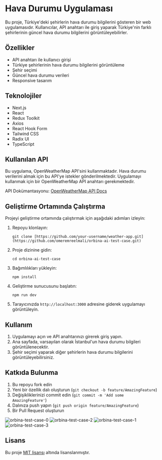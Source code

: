 # Hava Durumu Uygulaması

Bu proje, Türkiye'deki şehirlerin hava durumu bilgilerini gösteren bir web uygulamasıdır. Kullanıcılar, API anahtarı ile giriş yaparak Türkiye'nin farklı şehirlerinin güncel hava durumu bilgilerini görüntüleyebilirler.

## Özellikler

- API anahtarı ile kullanıcı girişi
- Türkiye şehirlerinin hava durumu bilgilerini görüntüleme
- Şehir seçimi
- Güncel hava durumu verileri
- Responsive tasarım

## Teknolojiler

- Next.js
- React
- Redux Toolkit
- Axios
- React Hook Form
- Tailwind CSS
- Radix UI
- TypeScript

## Kullanılan API

Bu uygulama, OpenWeatherMap API'sini kullanmaktadır. Hava durumu verilerini almak için bu API'ye istekler gönderilmektedir. Uygulamayı kullanmak için bir OpenWeatherMap API anahtarı gerekmektedir.

API Dokümantasyonu: [OpenWeatherMap API Docs](https://openweathermap.org/api)


## Geliştirme Ortamında Çalıştırma

Projeyi geliştirme ortamında çalıştırmak için aşağıdaki adımları izleyin:

1. Repoyu klonlayın:
   ```
   git clone [https://github.com/your-username/weather-app.git](https://github.com/omeremreelmali/orbina-ai-test-case.git)
   ```

2. Proje dizinine gidin:
   ```
   cd orbina-ai-test-case
   ```

3. Bağımlılıkları yükleyin:
   ```
   npm install
   ```

4. Geliştirme sunucusunu başlatın:
   ```
   npm run dev
   ```

5. Tarayıcınızda `http://localhost:3000` adresine giderek uygulamayı görüntüleyin.

## Kullanım

1. Uygulamayı açın ve API anahtarınızı girerek giriş yapın.
2. Ana sayfada, varsayılan olarak İstanbul'un hava durumu bilgileri görüntülenecektir.
3. Şehir seçimi yaparak diğer şehirlerin hava durumu bilgilerini görüntüleyebilirsiniz.

## Katkıda Bulunma

1. Bu repoyu fork edin
2. Yeni bir özellik dalı oluşturun (`git checkout -b feature/AmazingFeature`)
3. Değişikliklerinizi commit edin (`git commit -m 'Add some AmazingFeature'`)
4. Dalınıza push yapın (`git push origin feature/AmazingFeature`)
5. Bir Pull Request oluşturun

![orbina-test-case-0](https://github.com/user-attachments/assets/2d35f32a-2002-433f-8009-22fe03684340)
![orbina-test-case-2](https://github.com/user-attachments/assets/776c205a-171c-47e6-a574-7c8ee399122b)
![orbina-test-case-1](https://github.com/user-attachments/assets/d84f31b9-33eb-40e6-8c1a-bd3cbcb728cf)
![orbina-test-case-3](https://github.com/user-attachments/assets/7046daad-144f-4317-bcb8-7d9e14759bea)



## Lisans

Bu proje [MIT lisansı](https://opensource.org/licenses/MIT) altında lisanslanmıştır.
